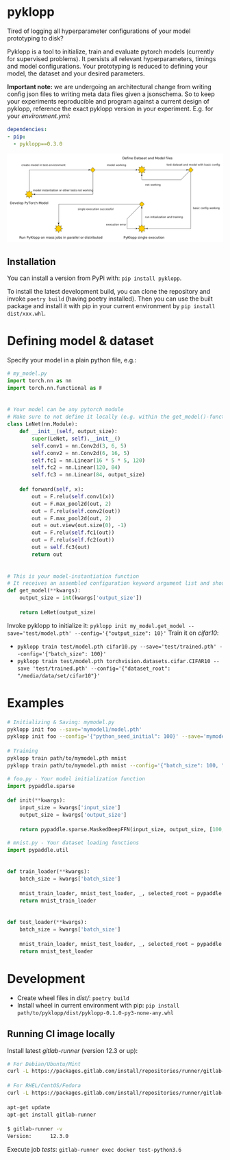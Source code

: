 # pyklopp
Tired of logging all hyperparameter configurations of your model prototyping to disk?

Pyklopp is a tool to initialize, train and evaluate pytorch models (currently for supervised problems).
It persists all relevant hyperparameters, timings and model configurations.
Your prototyping is reduced to defining your model, the dataset and your desired parameters.

**Important note:** we are undergoing an architectural change from writing config json files to writing meta data files given a jsonschema.
So to keep your experiments reproducible and program against a current design of pyklopp, reference the exact pyklopp version in your experiment.
E.g. for your *environment.yml*:
```yaml
dependencies:
- pip:
  - pyklopp==0.3.0
```

![Workflow sketch for developing a model and running it with pyklopp.](res/approach.png)


## Installation
You can install a version from PyPi with: ``pip install pyklopp``.

To install the latest development build, you can clone the repository and invoke ``poetry build`` (having poetry installed).
Then you can use the built package and install it with pip in your current environment by ``pip install dist/xxx.whl``.


# Defining model & dataset
Specify your model in a plain python file, e.g.:
```python
# my_model.py
import torch.nn as nn
import torch.nn.functional as F


# Your model can be any pytorch module
# Make sure to not define it locally (e.g. within the get_model()-function)
class LeNet(nn.Module):
    def __init__(self, output_size):
        super(LeNet, self).__init__()
        self.conv1 = nn.Conv2d(3, 6, 5)
        self.conv2 = nn.Conv2d(6, 16, 5)
        self.fc1 = nn.Linear(16 * 5 * 5, 120)
        self.fc2 = nn.Linear(120, 84)
        self.fc3 = nn.Linear(84, output_size)

    def forward(self, x):
        out = F.relu(self.conv1(x))
        out = F.max_pool2d(out, 2)
        out = F.relu(self.conv2(out))
        out = F.max_pool2d(out, 2)
        out = out.view(out.size(0), -1)
        out = F.relu(self.fc1(out))
        out = F.relu(self.fc2(out))
        out = self.fc3(out)
        return out


# This is your model-instantiation function
# It receives an assembled configuration keyword argument list and should return an instance of your model
def get_model(**kwargs):
    output_size = int(kwargs['output_size'])

    return LeNet(output_size)
```

Invoke pyklopp to initialize it: ``pyklopp init my_model.get_model --save='test/model.pth' --config='{"output_size": 10}'``
Train it on *cifar10*:
- ``pyklopp train test/model.pth cifar10.py --save='test/trained.pth' --config='{"batch_size": 100}'``
- ``pyklopp train test/model.pth torchvision.datasets.cifar.CIFAR10 --save 'test/trained.pth' --config='{"dataset_root": "/media/data/set/cifar10"}'``


# Examples

```bash
# Initializing & Saving: mymodel.py
pyklopp init foo --save='mymodel1/model.pth'
pyklopp init foo --config='{"python_seed_initial": 100}' --save='mymodel2/model.pth'

# Training
pyklopp train path/to/mymodel.pth mnist
pyklopp train path/to/mymodel.pth mnist --config='{"batch_size": 100, "learning_rate": 0.01}'
```

```python
# foo.py - Your model initialization function
import pypaddle.sparse

def init(**kwargs):
    input_size = kwargs['input_size']
    output_size = kwargs['output_size']

    return pypaddle.sparse.MaskedDeepFFN(input_size, output_size, [100, 100])
```

```python
# mnist.py - Your dataset loading functions
import pypaddle.util


def train_loader(**kwargs):
    batch_size = kwargs['batch_size']

    mnist_train_loader, mnist_test_loader, _, selected_root = pypaddle.util.get_mnist_loaders(batch_size, '/media/data/set/mnist')
    return mnist_train_loader


def test_loader(**kwargs):
    batch_size = kwargs['batch_size']

    mnist_train_loader, mnist_test_loader, _, selected_root = pypaddle.util.get_mnist_loaders(batch_size, '/media/data/set/mnist')
    return mnist_test_loader
```


# Development
- Create wheel files in *dist/*: ``poetry build``
- Install wheel in current environment with pip: ``pip install path/to/pyklopp/dist/pyklopp-0.1.0-py3-none-any.whl``

## Running CI image locally
Install latest *gitlab-runner* (version 12.3 or up):
```bash
# For Debian/Ubuntu/Mint
curl -L https://packages.gitlab.com/install/repositories/runner/gitlab-runner/script.deb.sh | sudo bash

# For RHEL/CentOS/Fedora
curl -L https://packages.gitlab.com/install/repositories/runner/gitlab-runner/script.rpm.sh | sudo bash

apt-get update
apt-get install gitlab-runner

$ gitlab-runner -v
Version:      12.3.0
```
Execute job *tests*: ``gitlab-runner exec docker test-python3.6``